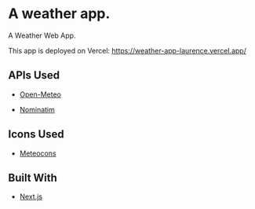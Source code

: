 # A weather app.

A Weather Web App.

This app is deployed on Vercel: https://weather-app-laurence.vercel.app/

## APIs Used

- [Open-Meteo](https://open-meteo.com/)

- [Nominatim](https://nominatim.org/)

## Icons Used

- [Meteocons](iconify)

## Built With

- [Next.js](https://nextjs.org/)

